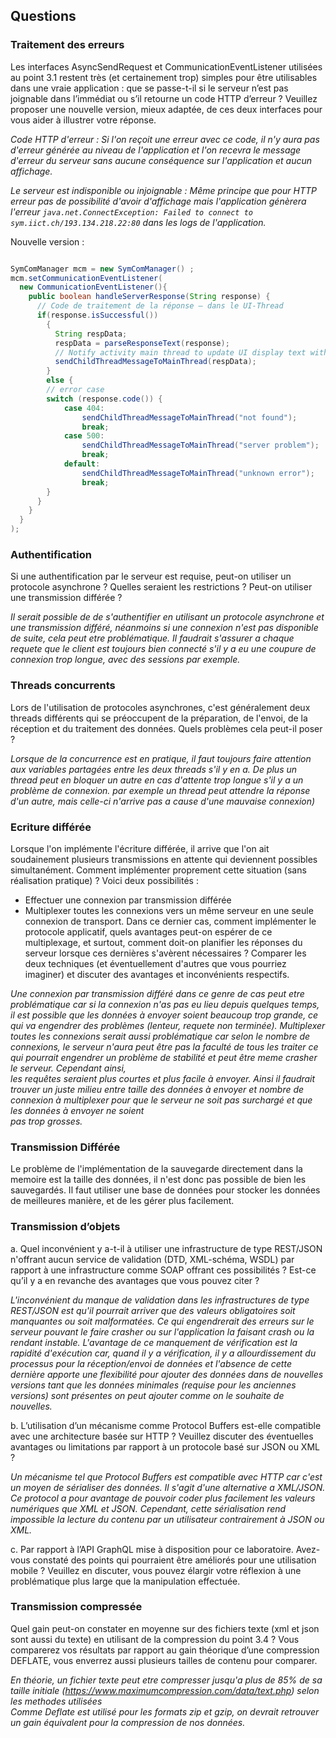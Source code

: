 ## Questions
### Traitement des erreurs
Les interfaces AsyncSendRequest et CommunicationEventListener utilisées au point 3.1 restent très
(et certainement trop) simples pour être utilisables dans une vraie application : que se passe-t-il si le serveur n’est pas joignable dans l’immédiat ou s’il retourne un code HTTP d’erreur ? Veuillez proposer une nouvelle version, mieux adaptée, de ces deux interfaces pour vous aider à illustrer votre réponse.

_Code HTTP d'erreur :
  Si l'on reçoit une erreur avec ce code, il n'y aura pas d'erreur générée au niveau de l'application et l'on recevra le message d'erreur du serveur sans aucune conséquence sur l'application et aucun affichage._

_Le serveur est indisponible ou injoignable :
  Même principe que pour HTTP erreur pas de possibilité d'avoir d'affichage mais l'application génèrera l'erreur `java.net.ConnectException: Failed to connect to sym.iict.ch/193.134.218.22:80` dans les logs de l'application._

Nouvelle version :
```java

SymComManager mcm = new SymComManager() ;
mcm.setCommunicationEventListener(
  new CommunicationEventListener(){
    public boolean handleServerResponse(String response) {
      // Code de traitement de la réponse – dans le UI-Thread
      if(response.isSuccessful())
        {
          String respData;
          respData = parseResponseText(response);
          // Notify activity main thread to update UI display text with Handler.
          sendChildThreadMessageToMainThread(respData);
        }
        else {
        // error case
        switch (response.code()) {
            case 404:
                sendChildThreadMessageToMainThread("not found");
                break;
            case 500:
                sendChildThreadMessageToMainThread("server problem");
                break;
            default:
                sendChildThreadMessageToMainThread("unknown error");
                break;
        }
      } 
    }
  }
);
```

### Authentification
Si une authentification par le serveur est requise, peut-on utiliser un protocole asynchrone ? Quelles seraient les restrictions ? Peut-on utiliser une transmission différée ?

_Il serait possible de de s'authentifier en utilisant un protocole asynchrone et une transmission différé, néanmoins si une connexion n'est pas disponible de suite, cela peut etre problématique.
Il faudrait s'assurer a chaque requete que le client est toujours bien connecté s'il y a eu une coupure de connexion trop longue, avec des sessions par exemple._ 


### Threads concurrents
Lors de l'utilisation de protocoles asynchrones, c'est généralement deux threads différents qui se préoccupent de la préparation, de l'envoi, de la réception et du traitement des données. Quels problèmes cela peut-il poser ?

_Lorsque de la concurrence est en pratique, il faut toujours faire attention aux variables partagées entre les deux threads s'il y en a. De plus un thread peut en bloquer un autre en cas d'attente trop longue s'il y a un problème de connexion. 
par exemple un thread peut attendre la réponse d'un autre, mais celle-ci n'arrive pas a cause d'une mauvaise connexion)_    

### Ecriture différée
Lorsque l'on implémente l'écriture différée, il arrive que l'on ait soudainement plusieurs transmissions en attente qui deviennent possibles simultanément. Comment implémenter proprement cette situation (sans réalisation pratique) ? Voici deux possibilités :
* Effectuer une connexion par transmission différée
* Multiplexer toutes les connexions vers un même serveur en une seule connexion de transport.
Dans ce dernier cas, comment implémenter le protocole applicatif, quels avantages peut-on espérer de ce multiplexage, et surtout, comment doit-on planifier les réponses du serveur lorsque ces dernières s'avèrent nécessaires ?
Comparer les deux techniques (et éventuellement d'autres que vous pourriez imaginer) et discuter des avantages et inconvénients respectifs.

_Une connexion par transmission différé dans ce genre de cas peut etre problématique car si la connexion n'as pas eu lieu depuis quelques temps, il est possible que les données à 
envoyer soient beaucoup trop grande, ce qui va engendrer des problèmes (lenteur, requete non terminée). Multiplexer toutes les connexions serait aussi problématique car selon le nombre
de connexions, le serveur n'aura peut être pas la faculté de tous les traiter ce qui pourrait engendrer un problème de stabilité et peut être meme crasher le serveur. Cependant ainsi,  
les requêtes seraient plus courtes et plus facile à envoyer. 
Ainsi il faudrait trouver un juste milieu entre taille des données à envoyer et nombre de connexion à multiplexer pour que le serveur ne soit pas surchargé et que les données à envoyer ne soient  
pas trop grosses._

### Transmission Différée
Le problème de l'implémentation de la sauvegarde directement dans la memoire est la taille des données, il n'est donc pas possible de bien les sauvegardés. 
Il faut utiliser une base de données pour stocker les données de meilleures manière, et de les gérer plus facilement.

### Transmission d’objets
a. Quel inconvénient y a-t-il à utiliser une infrastructure de type REST/JSON n'offrant aucun service de validation (DTD, XML-schéma, WSDL) par rapport à une infrastructure comme SOAP offrant ces possibilités ? Est-ce qu’il y a en revanche des avantages que vous pouvez citer ?

  _L'inconvénient du manque de validation dans les infrastructures de type REST/JSON est qu'il pourrait arriver que des valeurs obligatoires soit manquantes ou soit malformatées. Ce qui engendrerait des erreurs sur le serveur pouvant le faire crasher ou sur l'application la faisant crash ou la rendant instable._ 
 _L'avantage de ce manquement de vérification est la rapidité d'exécution car, quand il y a vérification, il y a allourdissement du processus pour la réception/envoi de données et l'absence de cette dernière apporte une flexibilité pour ajouter des données dans de nouvelles versions tant que les données minimales (requise pour les anciennes versions) sont présentes on peut ajouter comme on le souhaite de nouvelles._

b. L’utilisation d’un mécanisme comme Protocol Buffers est-elle compatible avec une architecture basée sur HTTP ? Veuillez discuter des éventuelles avantages ou limitations par rapport à un protocole basé sur JSON ou XML ?

_Un mécanisme tel que Protocol Buffers est compatible avec HTTP car c'est un moyen de sérialiser des données. Il s'agit d'une alternative a XML/JSON. Ce protocol a pour avantage de pouvoir coder plus facilement les valeurs numériques que XML et JSON._
_Cependant, cette sérialisation rend impossible la lecture du contenu par un utilisateur contrairement à JSON ou XML._  

c. Par rapport à l’API GraphQL mise à disposition pour ce laboratoire. Avez-vous constaté des points qui pourraient être améliorés pour une utilisation mobile ? Veuillez en discuter, vous pouvez élargir votre réflexion à une problématique plus large que la manipulation effectuée.


### Transmission compressée
Quel gain peut-on constater en moyenne sur des fichiers texte (xml et json sont aussi du texte) en utilisant de la compression du point 3.4 ? Vous comparerez vos résultats par rapport au gain théorique
d’une compression DEFLATE, vous enverrez aussi plusieurs tailles de contenu pour comparer.

_En théorie, un fichier texte peut etre compresser jusqu'a plus de 85% de sa taille initiale (https://www.maximumcompression.com/data/text.php) selon les methodes utilisées  
Comme Deflate est utilisé pour les formats zip et gzip, on devrait retrouver un gain équivalent pour la compression de nos données._


